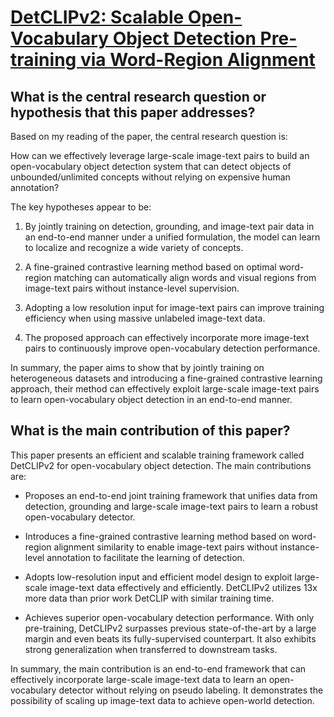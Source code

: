 # [DetCLIPv2: Scalable Open-Vocabulary Object Detection Pre-training via   Word-Region Alignment](https://arxiv.org/abs/2304.04514)

## What is the central research question or hypothesis that this paper addresses?

 Based on my reading of the paper, the central research question is:

How can we effectively leverage large-scale image-text pairs to build an open-vocabulary object detection system that can detect objects of unbounded/unlimited concepts without relying on expensive human annotation?

The key hypotheses appear to be:

1) By jointly training on detection, grounding, and image-text pair data in an end-to-end manner under a unified formulation, the model can learn to localize and recognize a wide variety of concepts.

2) A fine-grained contrastive learning method based on optimal word-region matching can automatically align words and visual regions from image-text pairs without instance-level supervision. 

3) Adopting a low resolution input for image-text pairs can improve training efficiency when using massive unlabeled image-text data.

4) The proposed approach can effectively incorporate more image-text pairs to continuously improve open-vocabulary detection performance.

In summary, the paper aims to show that by jointly training on heterogeneous datasets and introducing a fine-grained contrastive learning approach, their method can effectively exploit large-scale image-text pairs to learn open-vocabulary object detection in an end-to-end manner.


## What is the main contribution of this paper?

 This paper presents an efficient and scalable training framework called DetCLIPv2 for open-vocabulary object detection. The main contributions are:

- Proposes an end-to-end joint training framework that unifies data from detection, grounding and large-scale image-text pairs to learn a robust open-vocabulary detector. 

- Introduces a fine-grained contrastive learning method based on word-region alignment similarity to enable image-text pairs without instance-level annotation to facilitate the learning of detection.

- Adopts low-resolution input and efficient model design to exploit large-scale image-text data effectively and efficiently. DetCLIPv2 utilizes 13x more data than prior work DetCLIP with similar training time.

- Achieves superior open-vocabulary detection performance. With only pre-training, DetCLIPv2 surpasses previous state-of-the-art by a large margin and even beats its fully-supervised counterpart. It also exhibits strong generalization when transferred to downstream tasks.

In summary, the main contribution is an end-to-end framework that can effectively incorporate large-scale image-text data to learn an open-vocabulary detector without relying on pseudo labeling. It demonstrates the possibility of scaling up image-text data to achieve open-world detection.
